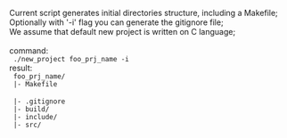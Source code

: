 Current script generates initial directories structure, including a Makefile; <br>
Optionally with '-i' flag you can generate the gitignore file; <br>
We assume that default new project is written on C language; <br>
<br>
	command: <br>
<code>
	./new_project foo_prj_name -i
</code>
<br>
	result:
<br>
<code>
	foo_prj_name/
</code>
<br>
<code>
	|- Makefile
</code>
<br>
<code>
	|- .gitignore
</code>
<br>
<code>
	|- build/
</code>
<br>
<code>
	|- include/
</code>
<br>
<code>
	|- src/
</code>
